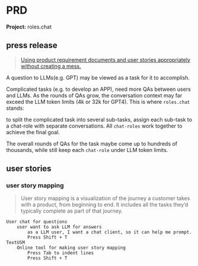 # PRD

**Project:** roles.chat

## press release

> [Using product requirement documents and user stories appropriately without creating a mess.](https://shawli.substack.com/p/using-product-requirement-documents)

A question to LLMs(e.g. GPT) may be viewed as a task for it to accomplish.

Complicated tasks (e.g. to develop an APP), need more QAs between users and LLMs. As the rounds of QAs grow, the conversation context may far exceed the LLM token limits (4k or 32k for GPT4). This is where `roles.chat` stands:  

to split the complicated task into several sub-tasks, assign each sub-task to a chat-role with separate conversations. All `chat-roles` work together to achieve the final goal.

The overall rounds of QAs for the task maybe come up to hundreds of thousands, while still keep each `chat-role` under LLM token limits.

## user stories

### user story mapping

> User story mapping is a visualization of the journey a customer takes with a product, from beginning to end. It includes all the tasks they’d typically complete as part of that journey.

```usmap
User chat for questions
    user want to ask LLM for answers
        as a LLM user, I want a chat client, so it can help me prompt.
        Press Shift + T
TextUSM
    Online tool for making user story mapping
        Press Tab to indent lines
        Press Shift + T
```

